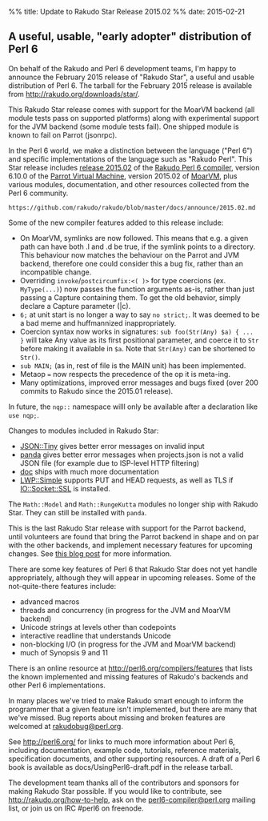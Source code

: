 %% title: Update to Rakudo Star Release 2015.02
%% date: 2015-02-21

<h2>A useful, usable, "early adopter" distribution of Perl 6</h2>
<p>On behalf of the Rakudo and Perl 6 development teams, I'm happy to
announce the February 2015 release of "Rakudo Star", a useful and usable
distribution of Perl 6. The tarball for the February 2015 release is
available from <a href="http://rakudo.org/downloads/star/">http://rakudo.org/downloads/star/</a>.</p>
<p>This Rakudo Star release comes with support for the MoarVM
backend (all module tests pass on supported platforms) along with
experimental support for the JVM backend (some module tests fail).
One shipped module is known to fail on Parrot (jsonrpc).</p>
<p>In the Perl 6 world, we make a distinction between the language
("Perl 6") and specific implementations of the language such as
"Rakudo Perl". This Star release includes <a href="">release 2015.02</a> of the
<a href="http://github.com/rakudo/rakudo">Rakudo Perl 6 compiler</a>, version 6.10.0 of the <a href="http://parrot.org">Parrot Virtual
Machine</a>, version 2015.02 of <a href="http://moarvm.org/">MoarVM</a>, plus various modules,
documentation, and other resources collected from the Perl 6
community.</p>
<pre><code>https://github.com/rakudo/rakudo/blob/master/docs/announce/2015.02.md
</code></pre>
<p>Some of the new compiler features added to this release include:</p>
<ul>
<li>On MoarVM, symlinks are now followed.  This means that e.g. a given path
  can have both .l and .d be true, if the symlink points to a directory.
  This behaviour now matches the behaviour on the Parrot and JVM backend,
  therefore one could consider this a bug fix, rather than an incompatible
  change.</li>
<li>Overriding <code>invoke</code>/<code>postcircumfix:&lt;( )&gt;</code> for type coercions (ex.  <code>MyType(...)</code>)
  now passes the function arguments as-is, rather than just passing a Capture
  containing them. To get the old behavior, simply declare a Capture
  parameter (|c).</li>
<li><code>6;</code> at unit start is no longer a way to say <code>no strict;</code>.  It was deemed
  to be a bad meme and huffmannized inappropriately.</li>
<li>Coercion syntax now works in signatures: <code>sub foo(Str(Any) $a) { ... }</code>
  will take Any value as its first positional parameter, and coerce it to
  <code>Str</code> before making it available in <code>$a</code>.  Note that <code>Str(Any)</code> can be shortened
  to <code>Str()</code>.</li>
<li><code>sub MAIN;</code> (as in, rest of file is the MAIN unit) has been implemented.</li>
<li>Metaop <code>=</code> now respects the precedence of the op it is meta-ing.</li>
<li>Many optimizations, improved error messages and bugs fixed (over
  200 commits to Rakudo since the 2015.01 release).</li>
</ul>
<p>In future, the <code>nqp::</code> namespace willl only be available after a declaration
like <code>use nqp;</code>.</p>
<p>Changes to modules included in Rakudo Star:</p>
<ul>
<li><a href="https://github.com/moritz/json">JSON::Tiny</a> gives better error messages on invalid input</li>
<li><a href="https://github.com/tadzik/panda">panda</a> gives better error messages when
  projects.json is not a valid JSON file (for example due to ISP-level HTTP filtering)</li>
<li><a href="https://github.com/perl6/doc">doc</a> ships with much more documentation</li>
<li><a href="https://github.com/cosimo/perl6-lwp-simple">LWP::Simple</a> supports PUT and HEAD requests,
  as well as TLS if <a href="https://github.com/sergot/io-socket-ssl/">IO::Socket::SSL</a> is installed.</li>
</ul>
<p>The <code>Math::Model</code> and <code>Math::RungeKutta</code> modules no longer ship with Rakudo
Star. They can still be installed with <code>panda</code>.</p>
<p>This is the last Rakudo Star release with support for the Parrot backend,
until volunteers are found that bring the Parrot backend in shape and on par with
the other backends, and implement necessary features for upcoming changes. See
<a href="http://pmthium.com/2015/02/suspending-rakudo-parrot/">this blog post</a> for
more information.</p>
<p>There are some key features of Perl 6 that Rakudo Star does not yet
handle appropriately, although they will appear in upcoming releases.
Some of the not-quite-there features include:</p>
<ul>
<li>advanced macros</li>
<li>threads and concurrency (in progress for the JVM and MoarVM backend)</li>
<li>Unicode strings at levels other than codepoints</li>
<li>interactive readline that understands Unicode</li>
<li>non-blocking I/O (in progress for the JVM and MoarVM backend)</li>
<li>much of Synopsis 9 and 11</li>
</ul>
<p>There is an online resource at <a href="http://perl6.org/compilers/features">http://perl6.org/compilers/features</a>
that lists the known implemented and missing features of Rakudo's
backends and other Perl 6 implementations.</p>
<p>In many places we've tried to make Rakudo smart enough to inform the
programmer that a given feature isn't implemented, but there are many
that we've missed. Bug reports about missing and broken features are
welcomed at <a href="mailto:rakudobug@perl.org">rakudobug@perl.org</a>.</p>
<p>See <a href="http://perl6.org/">http://perl6.org/</a> for links to much more information about
Perl 6, including documentation, example code, tutorials, reference
materials, specification documents, and other supporting resources. A
draft of a Perl 6 book is available as docs/UsingPerl6-draft.pdf in
the release tarball.</p>
<p>The development team thanks all of the contributors and sponsors for
making Rakudo Star possible. If you would like to contribute, see
<a href="http://rakudo.org/how-to-help">http://rakudo.org/how-to-help</a>, ask on the <a href="mailto:perl6-compiler@perl.org">perl6-compiler@perl.org</a> mailing list, or join us on IRC #perl6 on freenode.</p>
